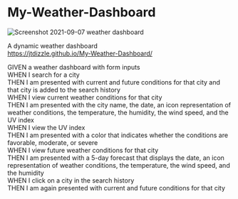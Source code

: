 # My-Weather-Dashboard  
![Screenshot 2021-09-07 weather dashboard](https://user-images.githubusercontent.com/87590712/132427906-94c0489b-1126-4371-84b6-93f08db492b9.png)

A dynamic weather dashboard  
https://jtdizzle.github.io/My-Weather-Dashboard/  

GIVEN a weather dashboard with form inputs  
WHEN I search for a city  
THEN I am presented with current and future conditions for that city and that city is added to the search history  
WHEN I view current weather conditions for that city  
THEN I am presented with the city name, the date, an icon representation of weather conditions, the temperature, the humidity, the wind speed, and the UV index  
WHEN I view the UV index  
THEN I am presented with a color that indicates whether the conditions are favorable, moderate, or severe  
WHEN I view future weather conditions for that city  
THEN I am presented with a 5-day forecast that displays the date, an icon representation of weather conditions, the temperature, the wind speed, and the humidity  
WHEN I click on a city in the search history  
THEN I am again presented with current and future conditions for that city  
